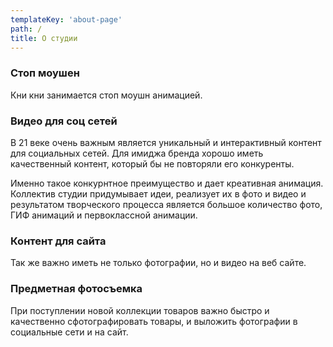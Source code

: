 ```yaml
---
templateKey: 'about-page'
path: /
title: О студии
---
```

### Стоп моушен
Кни кни занимается стоп моушн анимацией.

### Видео для соц сетей
В 21 веке очень важным является уникальный и интерактивный контент для социальных сетей.
Для имиджа бренда хорошо иметь качественный контент, который бы не повторяли его конкуренты.

Именно такое конкурнтное преимущество и дает креативная анимация. Коллектив студии придумывает идеи, реализует их в фото и видео и результатом творческого процесса является большое количество фото, ГИФ анимаций и первоклассной анимации.

### Контент для сайта
Так же важно иметь не только фотографии, но и видео на веб сайте.

### Предметная фотосъемка
При поступлении новой коллекции товаров важно быстро и качественно сфотографировать товары, и выложить фотографии в социальные сети и на сайт.

